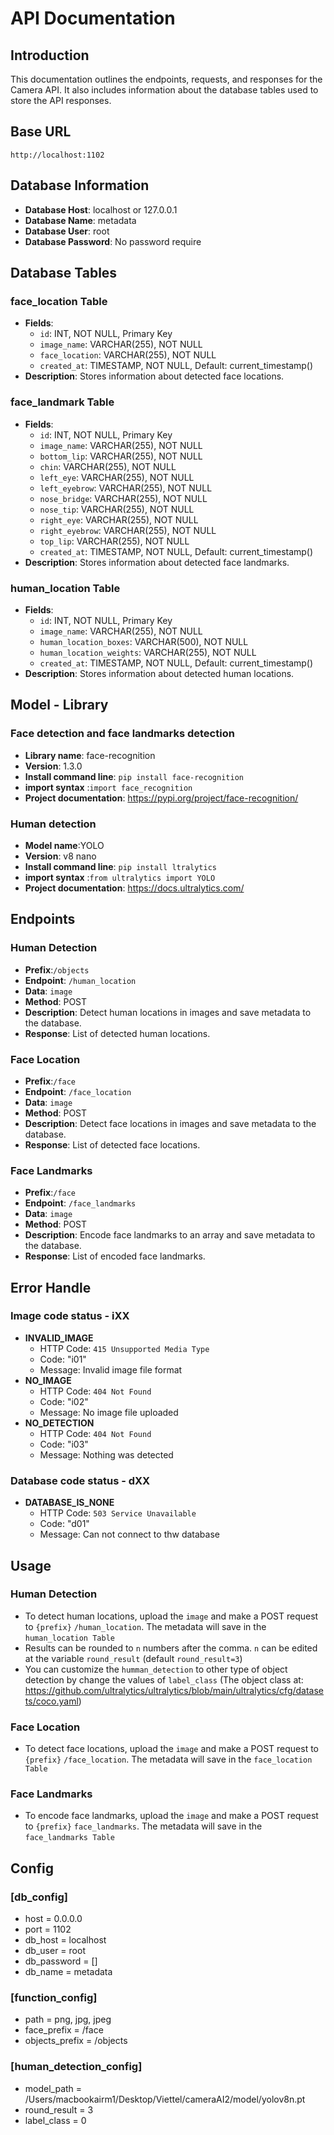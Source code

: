 # API Documentation

## Introduction
This documentation outlines the endpoints, requests, and responses for the Camera API. It also includes information about the database tables used to store the API responses.

## Base URL
`http://localhost:1102`

## Database Information
- **Database Host**: localhost or 127.0.0.1
- **Database Name**: metadata
- **Database User**: root
- **Database Password**: No password require

## Database Tables
### face_location Table
- **Fields**:
  - `id`: INT, NOT NULL, Primary Key
  - `image_name`: VARCHAR(255), NOT NULL
  - `face_location`: VARCHAR(255), NOT NULL
  - `created_at`: TIMESTAMP, NOT NULL, Default: current_timestamp()
- **Description**: Stores information about detected face locations.

### face_landmark Table
- **Fields**:
  - `id`: INT, NOT NULL, Primary Key
  - `image_name`: VARCHAR(255), NOT NULL
  - `bottom_lip`: VARCHAR(255), NOT NULL
  - `chin`: VARCHAR(255), NOT NULL
  - `left_eye`: VARCHAR(255), NOT NULL
  - `left_eyebrow`: VARCHAR(255), NOT NULL
  - `nose_bridge`: VARCHAR(255), NOT NULL
  - `nose_tip`: VARCHAR(255), NOT NULL
  - `right_eye`: VARCHAR(255), NOT NULL
  - `right_eyebrow`: VARCHAR(255), NOT NULL
  - `top_lip`: VARCHAR(255), NOT NULL
  - `created_at`: TIMESTAMP, NOT NULL, Default: current_timestamp()
- **Description**: Stores information about detected face landmarks.

### human_location Table
- **Fields**:
  - `id`: INT, NOT NULL, Primary Key
  - `image_name`: VARCHAR(255), NOT NULL
  - `human_location_boxes`: VARCHAR(500), NOT NULL
  - `human_location_weights`: VARCHAR(255), NOT NULL
  - `created_at`: TIMESTAMP, NOT NULL, Default: current_timestamp()
- **Description**: Stores information about detected human locations.

## Model - Library
### Face detection and face landmarks detection
- **Library name**: face-recognition
- **Version**: 1.3.0
- **Install command line**: `pip install face-recognition`
- **import syntax** :`import face_recognition`
- **Project documentation**: https://pypi.org/project/face-recognition/

### Human detection
- **Model name**:YOLO
- **Version**: v8 nano
- **Install command line**: `pip install ltralytics` 
- **import syntax** :`from ultralytics import YOLO`
- **Project documentation**: https://docs.ultralytics.com/

## Endpoints
### Human Detection
- **Prefix**:`/objects`
- **Endpoint**: `/human_location`
- **Data**: `image`
- **Method**: POST
- **Description**: Detect human locations in images and save metadata to the database.
- **Response**: List of detected human locations.

### Face Location
- **Prefix**:`/face`
- **Endpoint**: `/face_location`
- **Data**: `image`
- **Method**: POST
- **Description**: Detect face locations in images and save metadata to the database.
- **Response**: List of detected face locations.

### Face Landmarks
- **Prefix**:`/face`
- **Endpoint**: `/face_landmarks`
- **Data**: `image`
- **Method**: POST
- **Description**: Encode face landmarks to an array and save metadata to the database.
- **Response**: List of encoded face landmarks.

## Error Handle
### Image code status - iXX
- **INVALID_IMAGE** 
  - HTTP Code: `415 Unsupported Media Type`
  - Code: "i01"
  - Message: Invalid image file format
- **NO_IMAGE**
  - HTTP Code: `404 Not Found`
  - Code: "i02"
  - Message: No image file uploaded
- **NO_DETECTION**
  - HTTP Code: `404 Not Found`
  - Code: "i03" 
  - Message: Nothing was detected
### Database code status - dXX
- **DATABASE_IS_NONE**
  - HTTP Code: `503 Service Unavailable`
  - Code: "d01"
  - Message: Can not connect to thw database

## Usage
### Human Detection
- To detect human locations, upload the `image` and make a POST request to `{prefix}` `/human_location`. The metadata will save in the `human_location Table`
- Results can be rounded to `n` numbers after the comma. `n` can be edited at the variable `round_result` (default `round_result=3`)
- You can customize the `humman_detection` to other type of object detection by change the values of `label_class` (The object class at: https://github.com/ultralytics/ultralytics/blob/main/ultralytics/cfg/datasets/coco.yaml)
### Face Location
- To detect face locations, upload the `image` and make a POST request to `{prefix}` `/face_location`. The metadata will save in the `face_location Table`

### Face Landmarks
- To encode face landmarks, upload the `image` and make a POST request to `{prefix}` `face_landmarks`. The metadata will save in the `face_landmarks Table`

## Config
### [db_config]
- host = 0.0.0.0
- port = 1102
- db_host = localhost
- db_user = root
- db_password = []
- db_name = metadata

### [function_config]
- path = png, jpg, jpeg
- face_prefix = /face
- objects_prefix = /objects
### [human_detection_config]
- model_path = /Users/macbookairm1/Desktop/Viettel/cameraAI2/model/yolov8n.pt
- round_result = 3
- label_class = 0